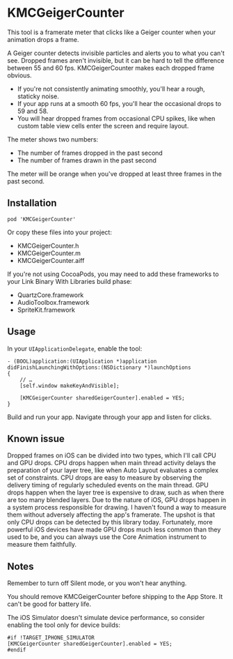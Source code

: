 # KMCGeigerCounter

This tool is a framerate meter that clicks like a Geiger counter when your animation drops a frame.

A Geiger counter detects invisible particles and alerts you to what you can't see. Dropped frames aren't invisible, but it can be hard to tell the difference between 55 and 60 fps. KMCGeigerCounter makes each dropped frame obvious.

- If you're not consistently animating smoothly, you'll hear a rough, staticky noise.
- If your app runs at a smooth 60 fps, you'll hear the occasional drops to 59 and 58.
- You will hear dropped frames from occasional CPU spikes, like when custom table view cells enter the screen and require layout.

The meter shows two numbers:

- The number of frames dropped in the past second
- The number of frames drawn in the past second

The meter will be orange when you've dropped at least three frames in the past second.

## Installation

`pod 'KMCGeigerCounter'`

Or copy these files into your project:

- KMCGeigerCounter.h
- KMCGeigerCounter.m
- KMCGeigerCounter.aiff

If you're not using CocoaPods, you may need to add these frameworks to your Link Binary With Libraries build phase:

- QuartzCore.framework
- AudioToolbox.framework
- SpriteKit.framework

## Usage

In your `UIApplicationDelegate`, enable the tool:

    - (BOOL)application:(UIApplication *)application didFinishLaunchingWithOptions:(NSDictionary *)launchOptions
    {
        // …
        [self.window makeKeyAndVisible];

        [KMCGeigerCounter sharedGeigerCounter].enabled = YES;
    }

Build and run your app. Navigate through your app and listen for clicks.

## Known issue

Dropped frames on iOS can be divided into two types, which I'll call CPU and GPU drops. CPU drops happen when main thread activity delays the preparation of your layer tree, like when Auto Layout evaluates a complex set of constraints. CPU drops are easy to measure by observing the delivery timing of regularly scheduled events on the main thread. GPU drops happen when the layer tree is expensive to draw, such as when there are too many blended layers. Due to the nature of iOS, GPU drops happen in a system process responsible for drawing. I haven't found a way to measure them without adversely affecting the app's framerate. The upshot is that only CPU drops can be detected by this library today. Fortunately, more powerful iOS devices have made GPU drops much less common than they used to be, and you can always use the Core Animation instrument to measure them faithfully.

## Notes

Remember to turn off Silent mode, or you won't hear anything. 

You should remove KMCGeigerCounter before shipping to the App Store. It can't be good for battery life.

The iOS Simulator doesn't simulate device performance, so consider enabling the tool only for device builds:

    #if !TARGET_IPHONE_SIMULATOR
    [KMCGeigerCounter sharedGeigerCounter].enabled = YES;
    #endif
